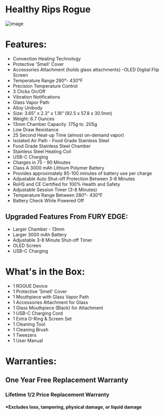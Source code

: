 # Healthy Rips Rogue
![image](https://user-images.githubusercontent.com/104687767/166161521-1b5429b4-851b-42d1-b874-8a930f31ddf1.png)

# Features:
- Convection Heating Technology
- Protective 'Smell' Cover 
- Accessories Attachment (holds glass attachments)
 -OLED Digital Flip Screen 
- Temperature Range 280°- 430°F
- Precision Temperature Control
- 3 Clicks On/Off
- Vibration Notifications
- Glass Vapor Path
- Alloy Unibody
- Size: 3.65” x 2.3” x 1.18” (92.5 x 57.8 x 30.1mm) 
- Weight: 6.7 Ounces
- 13mm Chamber Capacity .175g to .205g
- Low Draw Resistance
- 25 Second Heat-up Time (almost on-demand vapor)
- Isolated Air Path - Food Grade Stainless Steel
- Food Grade Stainless Steel Chamber
- Stainless Steel Heating Coil
- USB-C Charging
- Charges in 75 - 90 Minutes
- Class A 3000 mAh Lithium Polymer Battery
- Provides approximately 85-100 minutes of battery use per charge
- Adjustable Auto Shut-off Protection Between 3-8 Minutes
- RoHS and CE Certified for 100% Health and Safety
- Adjustable Session Timer (3-8 Minutes)
- Temperature Range Between 280°- 430°F
- Battery Check While Powered Off

## Upgraded Features From FURY EDGE: 
- Larger Chamber - 13mm
- Larger 3000 mAh Battery 
- Adjustable 3-8 Minute Shut-off Timer
- OLED Screen
- USB-C Charging

# What's in the Box: 

- 1  ROGUE Device
- 1  Protective 'Smell' Cover
- 1  Mouthpiece with Glass Vapor Path
- 1  Accessories Attachment for Glass
- 1  Glass Mouthpiece (Black) for Attachment
- 1  USB-C Charging Cord
- 1  Extra O-Ring & Screen Set
- 1  Cleaning Tool
- 1  Cleaning Brush
- 1  Tweezers
- 1  User Manual

# Warranties:      
## One Year Free Replacement Warranty
### Lifetime 1/2 Price Replacement Warranty
#### *Excludes loss, tampering, physical damage, or liquid damage
